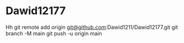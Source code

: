 # Dawid12177
Hh
git remote add origin git@github.com:Dawid1211/Dawid12177.git
 git branch -M main 
git push -u origin main
